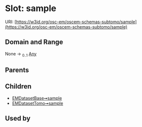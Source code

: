 
# Slot: sample



URI: [https://w3id.org/osc-em/oscem-schemas-subtomo/sample](https://w3id.org/osc-em/oscem-schemas-subtomo/sample)


## Domain and Range

None &#8594;  <sub>0..1</sub> [Any](Any.md)

## Parents


## Children

 *  [EMDatasetBase➞sample](EMDatasetBase_sample.md)
 *  [EMDatasetTomo➞sample](EMDatasetTomo_sample.md)

## Used by

